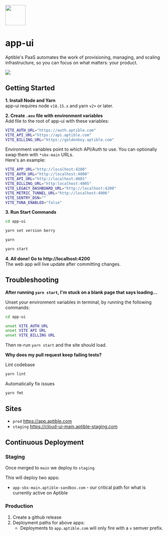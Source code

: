 <br>
<img src="https://user-images.githubusercontent.com/4295811/226700092-ffbd0c01-dba1-4880-8b77-a4d26e6228f0.svg"  width="64">

# app-ui

Aptible's PaaS automates the work of provisioning, managing, and scaling infrastructure, so you can focus on what matters: your product.

<img src="https://user-images.githubusercontent.com/4295811/248316533-f285fc02-3669-4d6f-96fe-fb854d148407.png"  style="max-width: 100%;">

## Getting Started

**1. Install Node and Yarn**
<br>app-ui requires node `v18.15.x` and yarn `v2+` or later.

**2. Create `.env` file with environment variables**
<br>Add file to the root of app-ui with these variables:
```bash
VITE_AUTH_URL="https://auth.aptible.com"
VITE_API_URL="https://api.aptible.com"
VITE_BILLING_URL="https://goldenboy.aptible.com"
```
Environment variables point to which API/Auth to use. You can optionally swap them with `*sbx-main` URLs.
<br>Here's an example:
```bash
VITE_APP_URL="http://localhost:4200"
VITE_AUTH_URL="http://localhost:4000"
VITE_API_URL="http://localhost:4001"
VITE_BILLING_URL="http:localhost:4005"
VITE_LEGACY_DASHBOARD_URL="http://localhost:4200"
VITE_METRIC_TUNNEL_URL="http://localhost:4006"
VITE_SENTRY_DSN=""
VITE_TUNA_ENABLED="false"
```

**3. Run Start Commands**
```bash
cd app-ui
```
```bash
yarn set version berry
```
```bash
yarn
```
```bash
yarn start
```

**4. All done! Go to http://localhost:4200**
<br>The web app will live update after committing changes.

## Troubleshooting

**After running `yarn start`, I'm stuck on a blank page that says loading...**

Unset your environment variables in terminal, by running the following commands:

```bash
cd app-ui
```
```bash
unset VITE_AUTH_URL
unset VITE API URL
unset VITE_BILLING URL
```
Then re-run `yarn start` and the site should load.

**Why does my pull request keep failing tests?**

Lint codebase

```bash
yarn lint
```

Automatically fix issues

```bash
yarn fmt
```

## Sites

- `prod` https://app.aptible.com
- `staging` https://cloud-ui-main.aptible-staging.com

## Continuous Deployment

### Staging

Once merged to `main` we deploy to `staging` 

This will deploy two apps:

* `app-sbx-main.aptible-sandbox.com` - our critical path for what is currently active on Aptible

### Production

1. Create a github release
2. Deployment paths for above apps:
    * Deployments to `app.aptible.com` will only fire with a `v` semver prefix.
